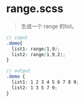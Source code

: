 # range.scss
> 生成一个 range 的list。

```scss
// input
.demo{
  list1: range(1,9);
  list2: range(1,9,2);
}

// output
.demo {
  list1: 1 2 3 4 5 6 7 8 9;
  list2: 1 3 5 7 9;
}
```
